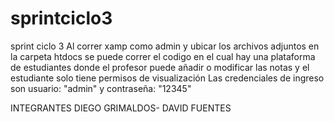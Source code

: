 
# sprintciclo3
sprint ciclo 3
Al correr xamp como admin y ubicar los archivos adjuntos en la carpeta htdocs se puede correr el codigo en el cual hay una plataforma de estudiantes donde
el profesor puede añadir o modificar las notas y el estudiante solo tiene permisos de visualización 
Las credenciales de ingreso son usuario: "admin" y contraseña: "12345"

INTEGRANTES DIEGO GRIMALDOS- DAVID FUENTES
